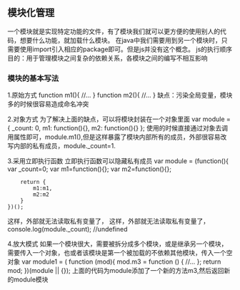 ## 模块化管理

一个模块就是实现特定功能的文件，有了模块我们就可以更方便的使用别人的代码，想要什么功能，就加载什么模块。
在java中我们需要用到另一个模块时，只需要使用import引入相应的package即可。但是js并没有这个概念。
js的执行顺序
目的：用于管理模块之间复杂的依赖关系，各模块之间的编写不相互影响

### 模块的基本写法
 1.原始方式
    function m1(){
        //...
    }
    function m2(){
        //...
    }
 缺点：污染全局变量，模块多的时候很容易造成命名冲突

 2.对象方式
 为了解决上面的缺点，可以将模块封装在一个对象里面
    var module = {
        _count: 0,
        m1: function(){},
        m2: function(){}
    };
 使用的时候直接通过对象去调用属性即可，module.m1(),但是这样暴露了模块内部所有的成员，外部很容易改写内部的私有成员，module._count=1.

 3.采用立即执行函数
 立即执行函数可以隐藏私有成员
    var module = (function(){
        var _count=0;
        var m1=function(){};
        var m2=function(){};

        return {
            m1:m1,
            m2:m2
        }
    })();
 这样，外部就无法读取私有变量了， 这样，外部就无法读取私有变量了，
    console.log(module._count); //undefined

 4.放大模式
 如果一个模块很大，需要被拆分成多个模块，或是继承另一个模块，需要传入一个对象，也或者该模块是第一个被加载的不依赖其他模块，传入一个空对象
    var module1 = ( function (mod){
        mod.m3 = function () {
            //...
        };
        return mod;
    })(module || {});
 上面的代码为module添加了一个新的方法m3,然后返回新的module模块







